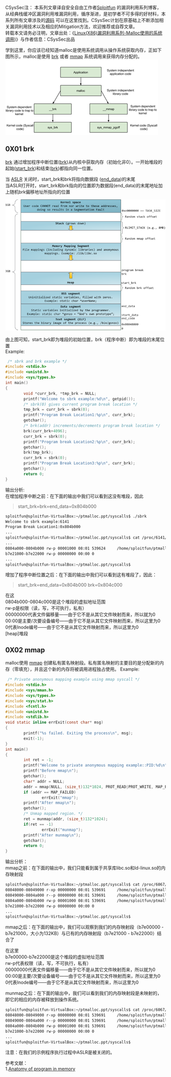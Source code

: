CSysSec注： 本系列文章译自安全自由工作者[Sploitfun](https://sploitfun.wordpress.com/about-2/) 的漏洞利用系列博客，从经典栈缓冲区漏洞利用堆漏洞利用，循序渐进，是初学者不可多得的好材料，本系列所有文章涉及的[源码](https://github.com/sploitfun/lsploits) 可以在这里找到。CSysSec计划在原基础上不断添加相关漏洞利用技术以及相应的Mitigation方法，欢迎推荐或自荐文章。  
转载本文请务必注明，文章出处：《[Linux(X86)漏洞利用系列-Malloc使用的系统调用](http://www.csyssec.org/20170105/mallocsystemcall))》与作者信息：CSysSec出品  

学到这里，你应该已经知道malloc是使用系统调用从操作系统获取内存，正如下图所示，malloc是使用 [brk](http://man7.org/linux/man-pages/man2/sbrk.2.html) 或者 [mmap](http://man7.org/linux/man-pages/man2/mmap.2.html) 系统调用来获得内存分配的。 
![](../pictures/mallocsystemcall1.png)  



## 0X01 brk

[brk](http://lxr.free-electrons.com/source/mm/mmap.c?v=3.8#L252) 通过增加程序中断位置([brk](http://lxr.free-electrons.com/source/include/linux/mm_types.h?v=3.8#L365))从内核中获取内存（初始化非0）。一开始堆段的起始([start_brk](http://lxr.free-electrons.com/source/include/linux/mm_types.h?v=3.8#L365))和结束([brk](http://lxr.free-electrons.com/source/include/linux/mm_types.h?v=3.8#L365))都指向同一位置。  

当 [ASLR](https://en.wikipedia.org/wiki/Address_space_layout_randomization) 关闭时，start_brk和brk将指向数据段  ([end_data](http://lxr.free-electrons.com/source/include/linux/mm_types.h?v=3.8#L364))的末尾    
当ASLR打开时，start_brk和brk指向的位置即为数据段(end_data)的末尾地址加上随机brk偏移地址所指向的位置    

![](../pictures/mallocsystemcall2.png)    
 

由上图可知，start_brk即为堆段的初始位置，brk（程序中断）即为堆段的末尾位置   
Example:  

``` c
 /* sbrk and brk example */
#include <stdio.h>
#include <unistd.h>
#include <sys/types.h>
int main()
{
        void *curr_brk, *tmp_brk = NULL;
        printf("Welcome to sbrk example:%d\n", getpid());
        /* sbrk(0) gives current program break location */
        tmp_brk = curr_brk = sbrk(0);
        printf("Program Break Location1:%p\n", curr_brk);
        getchar();
        /* brk(addr) increments/decrements program break location */
        brk(curr_brk+4096);
        curr_brk = sbrk(0);
        printf("Program break Location2:%p\n", curr_brk);
        getchar();
        brk(tmp_brk);
        curr_brk = sbrk(0);
        printf("Program Break Location3:%p\n", curr_brk);
        getchar();
        return 0;
}
```
输出分析:  
在增加程序中断之前：在下面的输出中我们可以看到这没有堆段，因此  

> start_brk=brk=end_data=0x804b000

``` bash
sploitfun@sploitfun-VirtualBox:~/ptmalloc.ppt/syscalls$ ./sbrk 
Welcome to sbrk example:6141
Program Break Location1:0x804b000
...
sploitfun@sploitfun-VirtualBox:~/ptmalloc.ppt/syscalls$ cat /proc/6141/maps
...
0804a000-0804b000 rw-p 00001000 08:01 539624     /home/sploitfun/ptmalloc.ppt/syscalls/sbrk
b7e21000-b7e22000 rw-p 00000000 00:00 0 
...
sploitfun@sploitfun-VirtualBox:~/ptmalloc.ppt/syscalls$
```
增加了程序中断位置之后：在下面的输出中我们可以看到这有堆段了，因此：  

> start_brk=end_data=0x804b000
> brk=0x804c000

在这  
0804b000-0804c000是这个堆段的虚拟地址范围  
rw-p是权限（读，写，不可执行，私有）  
00000000代表文件偏移量——由于它不是从其它文件映射而来，所以就为0  
00:00是主要/次要设备编号——由于它不是从其它文件映射而来，所以这里为0  
0代表Inode编号——由于它不是从其它文件映射而来，所以这里为0  
[heap]堆段  

## 0X02 mmap

malloc使用 [mmap](http://lxr.free-electrons.com/source/mm/mmap.c?v=3.8#L1285) 创建私有匿名映射段。私有匿名映射的主要目的是分配新的内存（零填充），并且这个新的内存将被调用进程独占使用。
Example:

``` c
 /* Private anonymous mapping example using mmap syscall */
#include <stdio.h>
#include <sys/mman.h>
#include <sys/types.h>
#include <sys/stat.h>
#include <fcntl.h>
#include <unistd.h>
#include <stdlib.h>
void static inline errExit(const char* msg)
{
        printf("%s failed. Exiting the process\n", msg);
        exit(-1);
}
int main()
{
        int ret = -1;
        printf("Welcome to private anonymous mapping example::PID:%d\n", getpid());
        printf("Before mmap\n");
        getchar();
        char* addr = NULL;
        addr = mmap(NULL, (size_t)132*1024, PROT_READ|PROT_WRITE, MAP_PRIVATE | MAP_ANONYMOUS, -1, 0);
        if (addr == MAP_FAILED)
                errExit("mmap");
        printf("After mmap\n");
        getchar();
        /* Unmap mapped region. */
        ret = munmap(addr, (size_t)132*1024);
        if(ret == -1)
                errExit("munmap");
        printf("After munmap\n");
        getchar();
        return 0;
}
```
输出分析：  
mmap之前：在下面的输出中，我们只能看到属于共享库libc.so和ld-linux.so的内存映射段  
``` bash
sploitfun@sploitfun-VirtualBox:~/ptmalloc.ppt/syscalls$ cat /proc/6067/maps
08048000-08049000 r-xp 00000000 08:01 539691     /home/sploitfun/ptmalloc.ppt/syscalls/mmap
08049000-0804a000 r--p 00000000 08:01 539691     /home/sploitfun/ptmalloc.ppt/syscalls/mmap
0804a000-0804b000 rw-p 00001000 08:01 539691     /home/sploitfun/ptmalloc.ppt/syscalls/mmap
b7e21000-b7e22000 rw-p 00000000 00:00 0 
...
sploitfun@sploitfun-VirtualBox:~/ptmalloc.ppt/syscalls$
```
mmap之后：在下面的输出中，我们可以观察到我们的内存映射段（b7e00000 - b7e21000，大小为132KB）与已有的内存映射段（b7e21000 - b7e22000）结合了   

在这里   
b7e00000-b7e22000是这个堆段的虚拟地址范围  
rw-p代表权限（读，写，不可执行，私有）  
00000000代表文件偏移量——由于它不是从其它文件映射而来，所以就为0  
00:00是主要/次要设备编号——由于它不是从其它文件映射而来，所以这里为0  
0代表Inode编号——由于它不是从其它文件映射而来，所以这里为0  

munmap之后：在下面的输出中，我们可以看到我们的内存映射段是未映射的，即它的相应的内存被释放到操作系统。  

``` bash
sploitfun@sploitfun-VirtualBox:~/ptmalloc.ppt/syscalls$ cat /proc/6067/maps
08048000-08049000 r-xp 00000000 08:01 539691     /home/sploitfun/ptmalloc.ppt/syscalls/mmap
08049000-0804a000 r--p 00000000 08:01 539691     /home/sploitfun/ptmalloc.ppt/syscalls/mmap
0804a000-0804b000 rw-p 00001000 08:01 539691     /home/sploitfun/ptmalloc.ppt/syscalls/mmap
b7e21000-b7e22000 rw-p 00000000 00:00 0 
...
sploitfun@sploitfun-VirtualBox:~/ptmalloc.ppt/syscalls$
``` 
注意：在我们的示例程序执行过程中ASLR是被关闭的。  

参考文献：  
1.[Anatomy of program in memory](http://duartes.org/gustavo/blog/post/anatomy-of-a-program-in-memory/)  